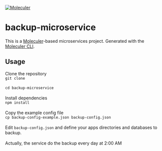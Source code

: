 [![Moleculer](https://badgen.net/badge/Powered%20by/Moleculer/0e83cd)](https://moleculer.services)

# backup-microservice
This is a [Moleculer](https://moleculer.services/)-based microservices project. Generated with the [Moleculer CLI](https://moleculer.services/docs/0.14/moleculer-cli.html).

## Usage

Clone the repository<br>
`git clone`<br>
<br>
`cd backup-microservice`<br>
<br>
Install dependencies<br>
`npm install`<br>
<br>
Copy the example config file<br>
`cp backup-config-example.json backup-config.json`<br>
<br>
Edit `backup-config.json` and define your apps directories and databases to backup.<br>
<br>
Actually, the service do the backup every day at 2:00 AM
